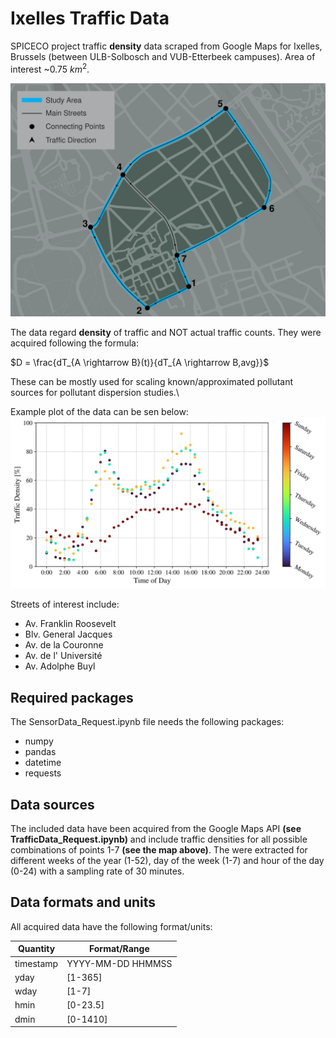 # Ixelles Traffic Data
SPICECO project traffic **density** data scraped from Google Maps for  Ixelles, Brussels (between ULB-Solbosch and VUB-Etterbeek campuses). Area of interest ~0.75 $km^{2}$.

![Ixelles study case map](./Map_Traffic.svg)

The data regard **density** of traffic and NOT actual traffic counts. They were acquired following the formula:

$D = \frac{dT_{A \rightarrow B}(t)}{dT_{A \rightarrow B,avg}}$


These can be mostly used for scaling known/approximated pollutant sources for pollutant dispersion studies.\

Example plot of the data can be sen below:\
![Ixelles study case map](./traffic_data.svg)


Streets of interest include:
* Av. Franklin Roosevelt
* Blv. General Jacques
* Av. de la Couronne
* Av. de l' Université
* Av. Adolphe Buyl

## Required packages
The SensorData_Request.ipynb file needs the following packages:
* numpy
* pandas
* datetime
* requests


## Data sources
The included data have been acquired from the Google Maps API **(see TrafficData_Request.ipynb)** and include traffic densities for all possible combinations of points 1-7 **(see the map above)**. The were extracted for different weeks of the year (1-52), day of the week (1-7) and hour of the day (0-24) with a sampling rate of 30 minutes.

## Data formats and units

All acquired data have the following format/units:

|      **Quantity**      |                 **Format/Range**                |
|------------------------|-------------------------------------------------|
| timestamp              | YYYY-MM-DD HHMMSS                               |
| yday                   | [1-365]                                         |
| wday                   | [1-7]                                           |
| hmin                   | [0-23.5]                                        |
| dmin                   | [0-1410]                                        |
